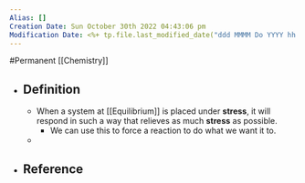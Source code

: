 ```yaml
---
Alias: []
Creation Date: Sun October 30th 2022 04:43:06 pm 
Modification Date: <%+ tp.file.last_modified_date("ddd MMMM Do YYYY hh:mm:ss a") %>
---
```

#Permanent [[Chemistry]]

- ## Definition
	- When a system at [[Equilibrium]] is placed under **stress**, it will respond in such a way that relieves as much **stress** as possible.
		- We can use this to force a reaction to do what we want it to.
	- 
- ## Reference